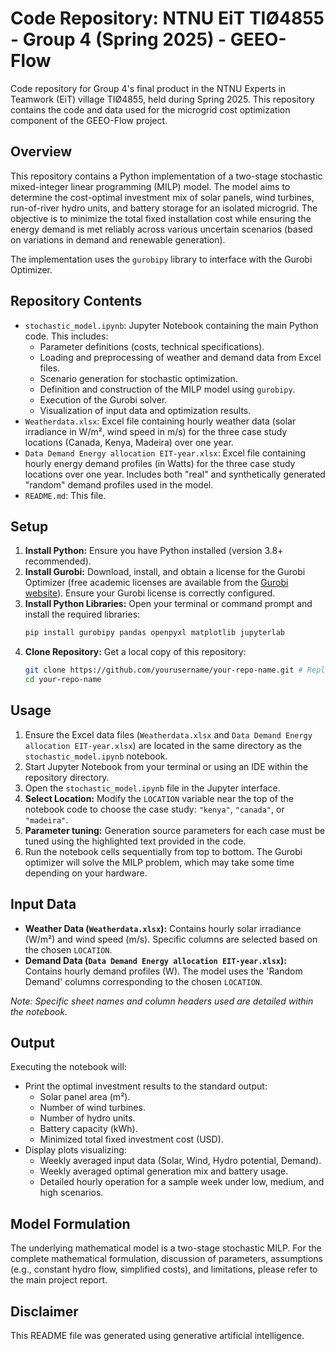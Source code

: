 # Code Repository: NTNU EiT TIØ4855 - Group 4 (Spring 2025) - GEEO-Flow

Code repository for Group 4's final product in the NTNU Experts in Teamwork (EiT) village TIØ4855, held during Spring 2025. This repository contains the code and data used for the microgrid cost optimization component of the GEEO-Flow project.

## Overview

This repository contains a Python implementation of a two-stage stochastic mixed-integer linear programming (MILP) model. The model aims to determine the cost-optimal investment mix of solar panels, wind turbines, run-of-river hydro units, and battery storage for an isolated microgrid. The objective is to minimize the total fixed installation cost while ensuring the energy demand is met reliably across various uncertain scenarios (based on variations in demand and renewable generation).

The implementation uses the `gurobipy` library to interface with the Gurobi Optimizer.

## Repository Contents

*   `stochastic_model.ipynb`: Jupyter Notebook containing the main Python code. This includes:
    *   Parameter definitions (costs, technical specifications).
    *   Loading and preprocessing of weather and demand data from Excel files.
    *   Scenario generation for stochastic optimization.
    *   Definition and construction of the MILP model using `gurobipy`.
    *   Execution of the Gurobi solver.
    *   Visualization of input data and optimization results.
*   `Weatherdata.xlsx`: Excel file containing hourly weather data (solar irradiance in W/m², wind speed in m/s) for the three case study locations (Canada, Kenya, Madeira) over one year.
*   `Data Demand Energy allocation EIT-year.xlsx`: Excel file containing hourly energy demand profiles (in Watts) for the three case study locations over one year. Includes both "real" and synthetically generated "random" demand profiles used in the model.
*   `README.md`: This file.

## Setup

1.  **Install Python:** Ensure you have Python installed (version 3.8+ recommended).
2.  **Install Gurobi:** Download, install, and obtain a license for the Gurobi Optimizer (free academic licenses are available from the [Gurobi website](https://www.gurobi.com/)). Ensure your Gurobi license is correctly configured.
3.  **Install Python Libraries:** Open your terminal or command prompt and install the required libraries:
    ```bash
    pip install gurobipy pandas openpyxl matplotlib jupyterlab
    ```
4.  **Clone Repository:** Get a local copy of this repository:
    ```bash
    git clone https://github.com/yourusername/your-repo-name.git # Replace with your actual repo URL
    cd your-repo-name
    ```

## Usage

1.  Ensure the Excel data files (`Weatherdata.xlsx` and `Data Demand Energy allocation EIT-year.xlsx`) are located in the same directory as the `stochastic_model.ipynb` notebook.
2.  Start Jupyter Notebook from your terminal or using an IDE within the repository directory.
3.  Open the `stochastic_model.ipynb` file in the Jupyter interface.
4.  **Select Location:** Modify the `LOCATION` variable near the top of the notebook code to choose the case study: `"kenya"`, `"canada"`, or `"madeira"`.
5.  **Parameter tuning:** Generation source parameters for each case must be tuned using the highlighted text provided in the code. 
6.  Run the notebook cells sequentially from top to bottom. The Gurobi optimizer will solve the MILP problem, which may take some time depending on your hardware.

## Input Data

*   **Weather Data (`Weatherdata.xlsx`):** Contains hourly solar irradiance (W/m²) and wind speed (m/s). Specific columns are selected based on the chosen `LOCATION`.
*   **Demand Data (`Data Demand Energy allocation EIT-year.xlsx`):** Contains hourly demand profiles (W). The model uses the 'Random Demand' columns corresponding to the chosen `LOCATION`.

*Note: Specific sheet names and column headers used are detailed within the notebook.*

## Output

Executing the notebook will:
*   Print the optimal investment results to the standard output:
    *   Solar panel area (m²).
    *   Number of wind turbines.
    *   Number of hydro units.
    *   Battery capacity (kWh).
    *   Minimized total fixed investment cost (USD).
*   Display plots visualizing:
    *   Weekly averaged input data (Solar, Wind, Hydro potential, Demand).
    *   Weekly averaged optimal generation mix and battery usage.
    *   Detailed hourly operation for a sample week under low, medium, and high scenarios.

## Model Formulation

The underlying mathematical model is a two-stage stochastic MILP. For the complete mathematical formulation, discussion of parameters, assumptions (e.g., constant hydro flow, simplified costs), and limitations, please refer to the main project report.

## Disclaimer

This README file was generated using generative artificial intelligence.
